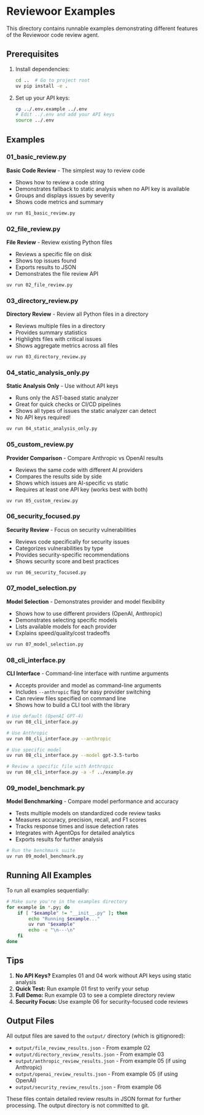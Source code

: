 # Reviewoor Examples

This directory contains runnable examples demonstrating different features of the Reviewoor code review agent.

## Prerequisites

1. Install dependencies:
   ```bash
   cd ..  # Go to project root
   uv pip install -e .
   ```

2. Set up your API keys:
   ```bash
   cp ../.env.example ../.env
   # Edit ../.env and add your API keys
   source ../.env
   ```

## Examples

### 01_basic_review.py
**Basic Code Review** - The simplest way to review code
- Shows how to review a code string
- Demonstrates fallback to static analysis when no API key is available
- Groups and displays issues by severity
- Shows code metrics and summary

```bash
uv run 01_basic_review.py
```

### 02_file_review.py
**File Review** - Review existing Python files
- Reviews a specific file on disk
- Shows top issues found
- Exports results to JSON
- Demonstrates the file review API

```bash
uv run 02_file_review.py
```

### 03_directory_review.py
**Directory Review** - Review all Python files in a directory
- Reviews multiple files in a directory
- Provides summary statistics
- Highlights files with critical issues
- Shows aggregate metrics across all files

```bash
uv run 03_directory_review.py
```

### 04_static_analysis_only.py
**Static Analysis Only** - Use without API keys
- Runs only the AST-based static analyzer
- Great for quick checks or CI/CD pipelines
- Shows all types of issues the static analyzer can detect
- No API keys required!

```bash
uv run 04_static_analysis_only.py
```

### 05_custom_review.py
**Provider Comparison** - Compare Anthropic vs OpenAI results
- Reviews the same code with different AI providers
- Compares the results side by side
- Shows which issues are AI-specific vs static
- Requires at least one API key (works best with both)

```bash
uv run 05_custom_review.py
```

### 06_security_focused.py
**Security Review** - Focus on security vulnerabilities
- Reviews code specifically for security issues
- Categorizes vulnerabilities by type
- Provides security-specific recommendations
- Shows security score and best practices

```bash
uv run 06_security_focused.py
```

### 07_model_selection.py
**Model Selection** - Demonstrates provider and model flexibility
- Shows how to use different providers (OpenAI, Anthropic)
- Demonstrates selecting specific models
- Lists available models for each provider
- Explains speed/quality/cost tradeoffs

```bash
uv run 07_model_selection.py
```

### 08_cli_interface.py
**CLI Interface** - Command-line interface with runtime arguments
- Accepts provider and model as command-line arguments
- Includes `--anthropic` flag for easy provider switching
- Can review files specified on command line
- Shows how to build a CLI tool with the library

```bash
# Use default (OpenAI GPT-4)
uv run 08_cli_interface.py

# Use Anthropic
uv run 08_cli_interface.py --anthropic

# Use specific model
uv run 08_cli_interface.py --model gpt-3.5-turbo

# Review a specific file with Anthropic
uv run 08_cli_interface.py -a -f ../example.py
```

### 09_model_benchmark.py
**Model Benchmarking** - Compare model performance and accuracy
- Tests multiple models on standardized code review tasks
- Measures accuracy, precision, recall, and F1 scores
- Tracks response times and issue detection rates
- Integrates with AgentOps for detailed analytics
- Exports results for further analysis

```bash
# Run the benchmark suite
uv run 09_model_benchmark.py
```

## Running All Examples

To run all examples sequentially:

```bash
# Make sure you're in the examples directory
for example in *.py; do
    if [ "$example" != "__init__.py" ]; then
        echo "Running $example..."
        uv run "$example"
        echo -e "\n---\n"
    fi
done
```

## Tips

1. **No API Keys?** Examples 01 and 04 work without API keys using static analysis
2. **Quick Test:** Run example 01 first to verify your setup
3. **Full Demo:** Run example 03 to see a complete directory review
4. **Security Focus:** Use example 06 for security-focused code reviews

## Output Files

All output files are saved to the `output/` directory (which is gitignored):
- `output/file_review_results.json` - From example 02
- `output/directory_review_results.json` - From example 03
- `output/anthropic_review_results.json` - From example 05 (if using Anthropic)
- `output/openai_review_results.json` - From example 05 (if using OpenAI)
- `output/security_review_results.json` - From example 06

These files contain detailed review results in JSON format for further processing. The output directory is not committed to git.